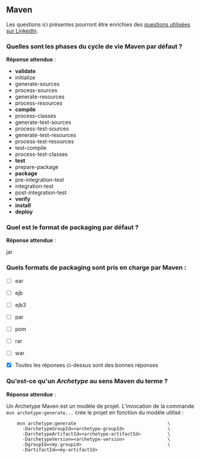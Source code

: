 ## Maven

Les questions ici présentes pourront être enrichies des <a href="https://github.com/Ebazhanov/linkedin-skill-assessments-quizzes/blob/master/maven/maven-quiz.md">questions utilisées sur LinkedIn</a>.

### Quelles sont les phases du cycle de vie Maven par défaut ?

**Réponse attendue** :
  - **validate**
  - initialize
  - generate-sources
  - process-sources
  - generate-resources
  - process-resources
  - **compile**
  - process-classes
  - generate-test-sources
  - process-test-sources
  - generate-test-resources
  - process-test-resources
  - test-compile
  - process-test-classes
  - **test**
  - prepare-package
  - **package**
  - pre-integration-test
  - integration-test
  - post-integration-test
  - **verify**
  - **install**
  - **deploy**

### Quel est le format de packaging par défaut ?

**Réponse attendue** :

jar

### Quels formats de packaging sont pris en charge par Maven :
- [ ] ear
- [ ] ejb
- [ ] ejb3
- [ ] par
- [ ] pom
- [ ] rar
- [ ] war
- [x] Toutes les réponses ci-dessus sont des bonnes réponses


### Qu'est-ce qu'un *Archetype* au sens Maven du terme ?

**Réponse attendue** :

Un Archetype Maven est un modèle de projet. L'invocation de la commande `mvn archetype:generate...` crée le projet en fonction du modèle utilisé :
```shell
    mvn archetype:generate                                  \
      -DarchetypeGroupId=<archetype-groupId>                \
      -DarchetypeArtifactId=<archetype-artifactId>          \
      -DarchetypeVersion=<archetype-version>                \
      -DgroupId=<my.groupid>                                \
      -DartifactId=<my-artifactId>
```
